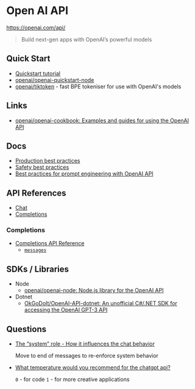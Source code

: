 # Open AI API

<https://openai.com/api/>

> Build next-gen apps with OpenAI’s powerful models

## Quick Start

* [Quickstart tutorial](https://beta.openai.com/docs/quickstart/build-your-application)
* [openai/openai-quickstart-node](https://github.com/openai/openai-quickstart-node)
* [openai/tiktoken](https://github.com/openai/tiktoken) - fast BPE tokeniser for use with OpenAI's models

## Links

* [openai/openai-cookbook: Examples and guides for using the OpenAI API](https://github.com/openai/openai-cookbook)

## Docs

* [Production best practices](https://platform.openai.com/docs/guides/production-best-practices)
* [Safety best practices](https://platform.openai.com/docs/guides/safety-best-practices)
* [Best practices for prompt engineering with OpenAI API](https://help.openai.com/en/articles/6654000-best-practices-for-prompt-engineering-with-openai-api)

## API References

* [Chat](https://platform.openai.com/docs/api-reference/chat/)
* [Completions](https://platform.openai.com/docs/api-reference/completions)

### Completions

* [Completions API Reference](https://beta.openai.com/docs/api-reference/completions/create)
  * [`messages`](https://platform.openai.com/docs/api-reference/chat/create#chat/create-messages)


## SDKs / Libraries

* Node
  * [openai/openai-node: Node.js library for the OpenAI API](https://github.com/openai/openai-node)
* Dotnet
  * [OkGoDoIt/OpenAI-API-dotnet: An unofficial C#/.NET SDK for accessing the OpenAI GPT-3 API](https://github.com/OkGoDoIt/OpenAI-API-dotnet)

## Questions

* [The “system” role - How it influences the chat behavior](https://community.openai.com/t/the-system-role-how-it-influences-the-chat-behavior/87353/5)

  Move to end of messages to re-enforce system behavior

* [What temperature would you recommend for the chatgpt api?](https://ai.stackexchange.com/q/39813/71290)

  `0` - for code
  `1` - for more creative applications

